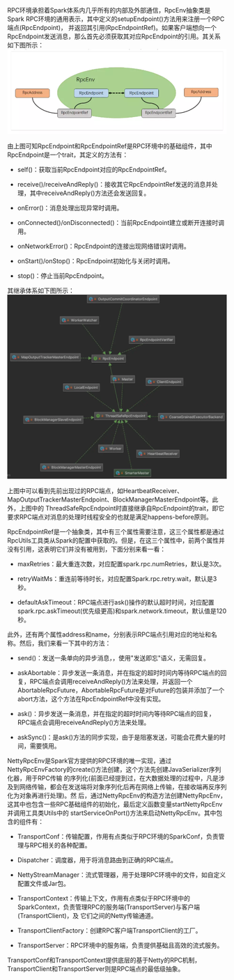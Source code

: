 RPC环境承担着Spark体系内几乎所有的内部及外部通信，RpcEnv抽象类是Spark RPC环境的通用表示，其中定义的setupEndpoint()方法用来注册一个RPC端点(RpcEndpoint)，
并返回其引用(RpcEndpointRef)。如果客户端想向一个RpcEndpoint发送消息，那么首先必须获取其对应RpcEndpoint的引用。其关系如下图所示：
![RpcEnv](../assets/img/spark/rpcenv.png "RpcEnv")

由上图可知RpcEndpoint和RpcEndpointRef是RPC环境中的基础组件，其中RpcEndpoint是一个trait，其定义的方法有：
  * self()：获取当前RpcEndpoint对应的RpcEndpointRef。

  * receive()/receiveAndReply()：接收其它RpcEndpointRef发送的消息并处理，其中receiveAndReply()方法还会发送回复。

  * onError()：消息处理出现异常时调用。

  * onConnected()/onDisconnected()：当前RpcEndpoint建立或断开连接时调用。

  * onNetworkError()：RpcEndpoint的连接出现网络错误时调用。

  * onStart()/onStop()：RpcEndpoint初始化与关闭时调用。

  * stop()：停止当前RpcEndpoint。

其继承体系如下图所示：
![RpcEndpoint继承体系](../assets/img/spark/rpcendpoint.png "RpcEndpoint继承体系")

上图中可以看到先前出现过的RPC端点，如HeartbeatReceiver、MapOutputTrackerMasterEndpoint、BlockManagerMasterEndpoint等。此外，上图中的
ThreadSafeRpcEndpoint时直接继承自RpcEndpoint的trait，即它要求RPC端点对消息的处理时线程安全的也就是满足happens-before原则。

RpcEndpointRef是一个抽象类，其中有三个属性需要注意，这三个属性都是通过RpcUtils工具类从Spark的配置中获取的。但是，在这三个属性中，前两个属性并
没有引用，这表明它们并没有被用到，下面分别来看一看：
  * maxRetries：最大重连次数，对应配置spark.rpc.numRetries，默认是3次。

  * retryWaitMs：重连前等待时长，对应配置Spark.rpc.retry.wait，默认是3秒。

  * defaultAskTimeout：RPC端点进行ask()操作的默认超时时间，对应配置spark.rpc.askTimeout(优先级更高)和spark.network.timeout，默认值是120秒。

此外，还有两个属性address和name，分别表示RPC端点引用对应的地址和名称。然后，我们来看一下其中的方法：
  * send()：发送一条单向的异步消息，，使用"发送即忘"语义，无需回复。

  * askAbortable：异步发送一条消息，并在指定的超时时间内等待RPC端点的回复，RPC端点会调用receiveAndReply()方法来处理，并返回一个
  AbortableRpcFuture，AbortableRpcFuture是对Future的包装并添加了一个abort方法，这个方法在RpcEndpointRef中没有实现。

  * ask()：异步发送一条消息，并在指定的超时时间内等待RPC端点的回复，RPC端点会调用receiveAndReply()方法来处理。

  * askSync()：是ask()方法的同步实现，由于是阻塞发送，可能会花费大量的时间，需要慎用。

NettyRpcEnv是Spark官方提供的RPC环境的唯一实现，通过NettyRpcEnvFactory的create()方法创建，这个方法先创建JavaSerializer序列化器，用于RPC传输
的序列化(前面已经提到过，在大数据处理的过程中，凡是涉及到网络传输，都会在发送端将对象序列化后再在网络上传输，在接收端再反序列化为对象再进行处理)。然
后，通过NettyRpcEnv的构造方法创建NettyRpcEnv，这其中也包含一些RPC基础组件的初始化，最后定义函数变量startNettyRpcEnv并调用工具类Utils中的
startServiceOnPort()方法来启动NettyRpcEnv。其中包含的组件有：
  * TransportConf：传输配置，作用有点类似于RPC环境的SparkConf，负责管理与RPC相关的各种配置。

  * Dispatcher：调度器，用于将消息路由到正确的RPC端点。

  * NettyStreamManager：流式管理器，用于处理RPC环境中的文件，如自定义配置文件或Jar包。

  * TransportContext：传输上下文，作用有点类似于RPC环境中的SparkContext，负责管理RPC的服务端(TransportServer)与客户端(TransportClient)，及
  它们之间的Netty传输通道。

  * TransportClientFactory：创建RPC客户端TransportClient的工厂。

  * TransportServer：RPC环境中的服务端，负责提供基础且高效的流式服务。

TransportConf和TransportContext提供底层的基于Netty的RPC机制，TransportClient和TransportServer则是RPC端点的最低级抽象。